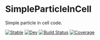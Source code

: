 # SimpleParticleInCell

Simple particle in cell code.

[![Stable](https://img.shields.io/badge/docs-stable-blue.svg)](https://StanczakDominik.github.io/SimpleParticleInCell.jl/stable)
[![Dev](https://img.shields.io/badge/docs-dev-blue.svg)](https://StanczakDominik.github.io/SimpleParticleInCell.jl/dev)
[![Build Status](https://github.com/StanczakDominik/SimpleParticleInCell.jl/workflows/CI/badge.svg)](https://github.com/StanczakDominik/SimpleParticleInCell.jl/actions)
[![Coverage](https://codecov.io/gh/StanczakDominik/SimpleParticleInCell.jl/branch/master/graph/badge.svg)](https://codecov.io/gh/StanczakDominik/SimpleParticleInCell.jl)
